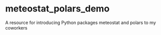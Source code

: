 # meteostat_polars_demo
A resource for introducing Python packages meteostat and polars to my coworkers
